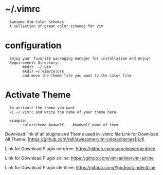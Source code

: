 
# ~/.vimrc
      Awesome Vim Color Schemes
      A collection of great color schemes for Vim

# configuration
      Enjoy your favorite packaging manager for installation and enjoy!
      Requirements Directory:
            mkdir  ~/.vim
            mkdir ~/.vim/colors
            and move the theme file you want to the color file

# Activate Theme
      to activate the theme you want
      vi ~/.vimrc and write the name of your theme here
      
      example:
            colorscheme badwolf    #badwolf name of them
      
Download link of all plugins and Theme used in .vimrc  file
Link for Download All Theme: [https://github.com/rafi/awesome-vim-colorschemes](url) 

Link for Download Plugin nerdtree: https://github.com/scrooloose/nerdtree

Link for Download Plugin airline: https://github.com/vim-airline/vim-airline

Link for Download Plugin  identline: https://github.com/Yggdroot/indentLine




